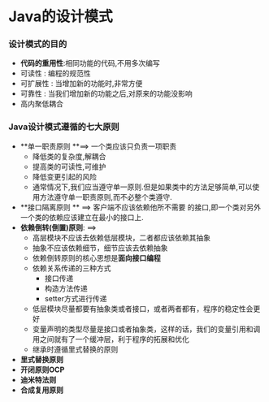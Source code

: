 # Java的设计模式

### 设计模式的目的

- **代码的重用性**:相同功能的代码,不用多次编写
- 可读性 : 编程的规范性
- 可扩展性 : 当增加新的功能时,非常方便
- 可靠性 : 当我们增加新的功能之后,对原来的功能没影响
- 高内聚低耦合

### Java设计模式遵循的七大原则

- **单一职责原则 **==> 一个类应该只负责一项职责
  - 降低类的复杂度,解耦合
  - 提高类的可读性,可维护
  - 降低变更引起的风险
  - 通常情况下,我们应当遵守单一原则.但是如果类中的方法足够简单,可以使用方法遵守单一职责原则,而不必整个类遵守.
- **接口隔离原则 ** ==>  客户端不应该依赖他所不需要 的接口,即一个类对另外一个类的依赖应该建立在最小的接口上.
- **依赖倒转(倒置)原则**: ==> 
  - 高层模块不应该去依赖低层模块，二者都应该依赖其抽象
  - 抽象不应该依赖细节，细节应该去依赖抽象
  - 依赖倒转原则的核心思想是**面向接口编程**
  - 依赖关系传递的三种方式 
    - 接口传递
    - 构造方法传递
    - setter方式进行传递
  - 低层模块尽量都要有抽象类或者接口，或者两者都有，程序的稳定性会更好
  - 变量声明的类型尽量是接口或者抽象类，这样的话，我们的变量引用和调用之间就有了一个缓冲层，利于程序的拓展和优化
  - 继承时遵循里式替换的原则
- **里式替换原则**
- **开闭原则OCP**
- **迪米特法则**
- **合成复用原则**

